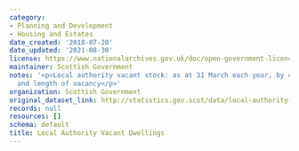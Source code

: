 ```yaml
---
category:
- Planning and Development
- Housing and Estates
date_created: '2018-07-20'
date_updated: '2021-08-30'
license: https://www.nationalarchives.gov.uk/doc/open-government-licence/version/3/
maintainer: Scottish Government
notes: '<p>Local authority vacant stock: as at 31 March each year, by current status
  and length of vacancy</p>'
organization: Scottish Government
original_dataset_link: http://statistics.gov.scot/data/local-authority-vacant-dwellings
records: null
resources: []
schema: default
title: Local Authority Vacant Dwellings
---
```

